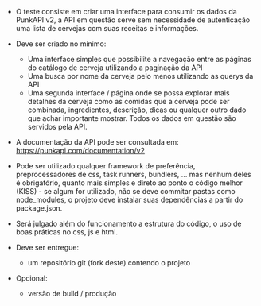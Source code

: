 - O teste consiste em criar uma interface para consumir os dados da PunkAPI v2, a API em questão serve sem necessidade de autenticação uma lista de cervejas com suas receitas e informações.

- Deve ser criado no mínimo:
	- Uma interface simples que possibilite a navegação entre as páginas do catálogo de cerveja utilizando a paginação da API
	- Uma busca por nome da cerveja pelo menos utilizando as querys da API
	- Uma segunda interface / página onde se possa explorar mais detalhes da cerveja como as comidas que a cerveja pode ser combinada, ingredientes, descrição, dicas ou qualquer outro dado que achar importante mostrar. Todos os dados em questão são servidos pela API.

- A documentação da API pode ser consultada em: https://punkapi.com/documentation/v2

- Pode ser utilizado qualquer framework de preferência, preprocessadores de css, task runners, bundlers, ... mas nenhum deles é obrigatório, quanto mais simples e direto ao ponto o código melhor (KISS) - se algum for utilizado, não se deve commitar pastas como node_modules, o projeto deve instalar suas dependências a partir do package.json.

- Será julgado além do funcionamento a estrutura do código, o uso de boas práticas no css, js e html.

- Deve ser entregue:
	- um repositório git (fork deste) contendo o projeto

- Opcional:
	- versão de build / produção
